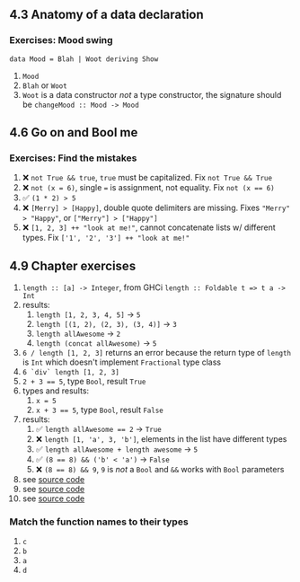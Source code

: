 ## 4.3 Anatomy of a data declaration

### Exercises: Mood swing

`data Mood = Blah | Woot deriving Show`

1. `Mood`
1. `Blah` or `Woot`
1. `Woot` is a data constructor _not_ a type constructor, the signature should be `changeMood :: Mood -> Mood`

## 4.6 Go on and Bool me

### Exercises: Find the mistakes

1. ❌ `not True && true`, `true` must be capitalized. Fix `not True && True`
1. ❌ `not (x = 6)`, single `=` is assignment, not equality. Fix `not (x == 6)`
1. ✅ `(1 * 2) > 5`
1. ❌ `[Merry] > [Happy]`, double quote delimiters are missing. Fixes `"Merry" > "Happy"`, or `["Merry"] > ["Happy"]`
1. ❌ `[1, 2, 3] ++ "look at me!"`, cannot concatenate lists w/ different types. Fix `['1', '2', '3'] ++ "look at me!"`

## 4.9 Chapter exercises

1. `length :: [a] -> Integer`, from GHCi `length :: Foldable t => t a -> Int`
1. results:
   1. `length [1, 2, 3, 4, 5]` -> `5`
   1. `length [(1, 2), (2, 3), (3, 4)]` -> `3`
   1. `length allAwesome` -> `2`
   1. `length (concat allAwesome)` -> `5`
1. `6 / length [1, 2, 3]` returns an error because the return type of `length` is `Int` which doesn't implement `Fractional` type class
1. `` 6 `div` length [1, 2, 3] ``
1. `2 + 3 == 5`, type `Bool`, result `True`
1. types and results:
   1. `x = 5`
   1. `x + 3 == 5`, type `Bool`, result `False`
1. results:
   1. ✅ `length allAwesome == 2` -> `True`
   1. ❌ `length [1, 'a', 3, 'b']`, elements in the list have different types
   1. ✅ `length allAwesome + length awesome` -> `5`
   1. ✅ `(8 == 8) && ('b' < 'a')` -> `False`
   1. ❌ `(8 == 8) && 9`, `9` is _not_ a `Bool` and `&&` works with `Bool` parameters
1. see [source code](./src/Chapter04/exercises.hs)
1. see [source code](./src/Chapter04/exercises.hs)
1. see [source code](./src/Chapter04/exercises.hs)

### Match the function names to their types

1. `c`
1. `b`
1. `a`
1. `d`
